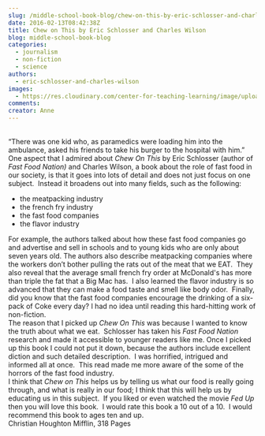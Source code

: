 ```yaml
---
slug: /middle-school-book-blog/chew-on-this-by-eric-schlosser-and-charles-wilson
date: 2016-02-13T08:42:38Z
title: Chew on This by Eric Schlosser and Charles Wilson
blog: middle-school-book-blog
categories:
  - journalism
  - non-fiction
  - science
authors:
  - eric-schlosser-and-charles-wilson
images:
  - https://res.cloudinary.com/center-for-teaching-learning/image/upload/v1659700590/Chew-on-This.jpg.jpg
comments:
creator: Anne
---
```


 <br />“There was one kid who, as paramedics were loading him into the ambulance, asked his friends to take his burger to the hospital with him.”<br />One aspect that I admired about <em>Chew On This</em> by Eric Schlosser (author of <em>Fast Food Nation) </em>and Charles Wilson, a book about the role of fast food in our society, is that it goes into lots of detail and does not just focus on one subject.  Instead it broadens out into many fields, such as the following:
<ul>
	<li>the meatpacking industry</li>
	<li>the french fry industry</li>
	<li>the fast food companies</li>
	<li>the flavor industry</li>
</ul>
For example, the authors talked about how these fast food companies go and advertise and sell in schools and to young kids who are only about seven years old. The authors also describe meatpacking companies where the workers don’t bother pulling the rats out of the meat that we EAT.  They also reveal that the average small french fry order at McDonald's has more than triple the fat that a Big Mac has.  I also learned the flavor industry is so advanced that they can make a food taste and smell like body odor.  Finally, did you know that the fast food companies encourage the drinking of a six-pack of Coke every day? I had no idea until reading this hard-hitting work of non-fiction.<br />The reason that I picked up <em>Chew On This</em> was because I wanted to know the truth about what we eat.  Schlosser has taken his <em>Fast Food Nation </em>research and made it accessible to younger readers like me. Once I picked up this book I could not put it down, because the authors include excellent diction and such detailed description.  I was horrified, intrigued and informed all at once.  This read made me more aware of the some of the horrors of the fast food industry.<br />I think that <em>Chew on This</em> helps us by telling us what our food is really going through, and what is really in our food; I think that this will help us by educating us in this subject.  If you liked or even watched the movie <em>Fed Up</em> then you will love this book.  I would rate this book a 10 out of a 10.  I would recommend this book to ages ten and up.<br />Christian
Houghton Mifflin, 318 Pages
